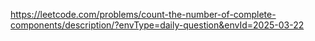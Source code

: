 https://leetcode.com/problems/count-the-number-of-complete-components/description/?envType=daily-question&envId=2025-03-22
